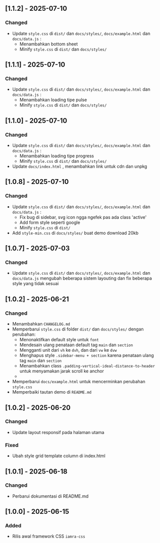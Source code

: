## [1.1.2] - 2025-07-10
### Changed
- Update `style.css` di `dist/` dan `docs/styles/`, `docs/example.html` dan `docs/data.js` :
  - Menambahkan bottom sheet
  - Minify `style.css` di `dist/` dan `docs/styles/`
  
## [1.1.1] - 2025-07-10
### Changed
- Update `style.css` di `dist/` dan `docs/styles/`, `docs/example.html` dan `docs/data.js` :
  - Menambahkan loading tipe pulse
  - Minify `style.css` di `dist/` dan `docs/styles/`

## [1.1.0] - 2025-07-10
### Changed
- Update `style.css` di `dist/` dan `docs/styles/`, `docs/example.html` dan `docs/data.js` :
  - Menambahkan loading tipe progress
  - Minify `style.css` di `dist/` dan `docs/styles/`
- Update `docs/index.html` , menambahkan link untuk cdn dan unpkg

## [1.0.8] - 2025-07-10
### Changed
- Update `style.css` di `dist/` dan `docs/styles/`, `docs/example.html` dan `docs/data.js` :
  - Fix bug di sidebar, svg icon ngga ngefek pas ada class 'active'
  - Add form style seperti google
  - Minify `style.css` di `dist/`
- Add `style-min.css` di `docs/styles/` buat demo download 20kb

## [1.0.7] - 2025-07-03
### Changed
- Update `style.css` di `dist/` dan `docs/styles/`, `docs/example.html` dan `docs/data.js` mengubah beberapa sistem layouting dan fix beberapa style yang tidak sesuai

## [1.0.2] - 2025-06-21
### Changed
- Menambahkan `CHANGELOG.md`
- Memperbarui `style.css` di folder `dist/` dan `docs/styles/` dengan perubahan:
    - Menonaktifkan default style untuk `font`
    - Mendesain ulang penataan default tag `main` dan `section`
    - Mengganti unit dari `vh` ke `dvh`, dan dari `vw` ke `dvw`
    - Menghapus style `.sidebar-menu + section` karena penataan ulang tag `main` dan `section`
    - Menambahkan class `.padding-vertical-ideal-distance-to-header` untuk menyamakan jarak scroll ke anchor
    - 
- Memperbarui `docs/example.html` untuk mencerminkan perubahan `style.css`
- Memperbaiki tautan demo di `README.md`

## [1.0.2] - 2025-06-20
### Changed
- Update layout responsif pada halaman utama

### Fixed
- Ubah style grid template column di index.html

## [1.0.1] - 2025-06-18
### Changed
- Perbarui dokumentasi di README.md

## [1.0.0] - 2025-06-15
### Added
- Rilis awal framework CSS `iamra-css`
